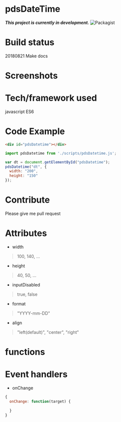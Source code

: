 # pdsDateTime
**_This project is currently in development._**
![Packagist](https://img.shields.io/packagist/l/doctrine/orm.svg)

# Build status
20180821 Make docs

# Screenshots

# Tech/framework used
javascript ES6

# Code Example
```html
<div id="pdsDatetime"></div>
```
```javascript
import pdsDatetime from './scripts/pdsDatetime.js';

var dt = document.getElementById("pdsDatetime");
pdsDatetime("dt", {
  width: "200",
  height: "150"
});
```

# Contribute
Please give me pull request

# Attributes
* width
> 100, 140, ...
* height
> 40, 50, ...
* inputDisabled
> true, false
* format
> "YYYY-mm-DD"
* align
> "left(default)", "center", "right"

# functions

# Event handlers
* onChange
```javascript
{
  onChange: function(target) {
  
  }
}
```
